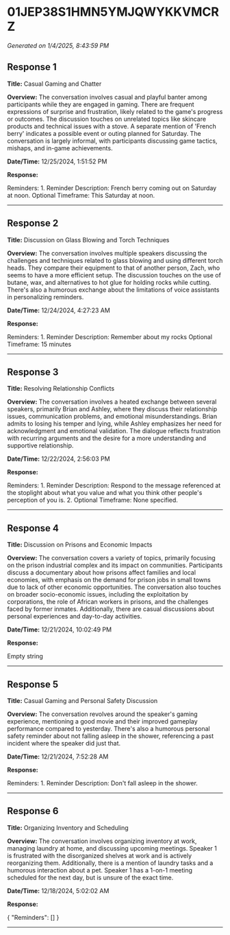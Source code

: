 # 01JEP38S1HMN5YMJQWYKKVMCRZ

*Generated on 1/4/2025, 8:43:59 PM*

## Response 1

**Title:** Casual Gaming and Chatter

**Overview:** The conversation involves casual and playful banter among participants while they are engaged in gaming. There are frequent expressions of surprise and frustration, likely related to the game's progress or outcomes. The discussion touches on unrelated topics like skincare products and technical issues with a stove. A separate mention of 'French berry' indicates a possible event or outing planned for Saturday. The conversation is largely informal, with participants discussing game tactics, mishaps, and in-game achievements.

**Date/Time:** 12/25/2024, 1:51:52 PM

**Response:**

Reminders: 1. Reminder Description: French berry coming out on Saturday at noon.    Optional Timeframe: This Saturday at noon.

---

## Response 2

**Title:** Discussion on Glass Blowing and Torch Techniques

**Overview:** The conversation involves multiple speakers discussing the challenges and techniques related to glass blowing and using different torch heads. They compare their equipment to that of another person, Zach, who seems to have a more efficient setup. The discussion touches on the use of butane, wax, and alternatives to hot glue for holding rocks while cutting. There's also a humorous exchange about the limitations of voice assistants in personalizing reminders.

**Date/Time:** 12/24/2024, 4:27:23 AM

**Response:**

Reminders: 1. Reminder Description: Remember about my rocks    Optional Timeframe: 15 minutes

---

## Response 3

**Title:** Resolving Relationship Conflicts

**Overview:** The conversation involves a heated exchange between several speakers, primarily Brian and Ashley, where they discuss their relationship issues, communication problems, and emotional misunderstandings. Brian admits to losing his temper and lying, while Ashley emphasizes her need for acknowledgment and emotional validation. The dialogue reflects frustration with recurring arguments and the desire for a more understanding and supportive relationship.

**Date/Time:** 12/22/2024, 2:56:03 PM

**Response:**

Reminders: 1. Reminder Description: Respond to the message referenced at the stoplight about what you value and what you think other people's perception of you is. 2. Optional Timeframe: None specified.

---

## Response 4

**Title:** Discussion on Prisons and Economic Impacts

**Overview:** The conversation covers a variety of topics, primarily focusing on the prison industrial complex and its impact on communities. Participants discuss a documentary about how prisons affect families and local economies, with emphasis on the demand for prison jobs in small towns due to lack of other economic opportunities. The conversation also touches on broader socio-economic issues, including the exploitation by corporations, the role of African workers in prisons, and the challenges faced by former inmates. Additionally, there are casual discussions about personal experiences and day-to-day activities.

**Date/Time:** 12/21/2024, 10:02:49 PM

**Response:**

Empty string

---

## Response 5

**Title:** Casual Gaming and Personal Safety Discussion

**Overview:** The conversation revolves around the speaker's gaming experience, mentioning a good movie and their improved gameplay performance compared to yesterday. There's also a humorous personal safety reminder about not falling asleep in the shower, referencing a past incident where the speaker did just that.

**Date/Time:** 12/21/2024, 7:52:28 AM

**Response:**

Reminders: 1. Reminder Description: Don't fall asleep in the shower.

---

## Response 6

**Title:** Organizing Inventory and Scheduling

**Overview:** The conversation involves organizing inventory at work, managing laundry at home, and discussing upcoming meetings. Speaker 1 is frustrated with the disorganized shelves at work and is actively reorganizing them. Additionally, there is a mention of laundry tasks and a humorous interaction about a pet. Speaker 1 has a 1-on-1 meeting scheduled for the next day, but is unsure of the exact time.

**Date/Time:** 12/18/2024, 5:02:02 AM

**Response:**

{   "Reminders": [] }

---


